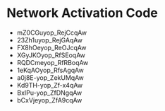 # Network Activation Code
* mZ0CGuyop_RejCcqAw
* 23Zh1uyop_RejGAqAw
* FX8hOeyop_ReOJcqAw
* XGyJKOyop_RfSEoqAw
* RQDCmeyop_RfRBoqAw
* 1eKqAOyop_RfsAgqAw
* a0j8E-yop_ZekUMqAw
* Kd9TH-yop_Zf-x4qAw
* BxIPu-yop_ZfDNgqAw
* bCxVjeyop_ZfA9cqAw